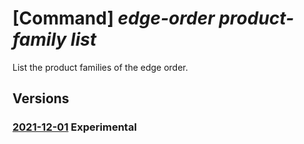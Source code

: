# [Command] _edge-order product-family list_

List the product families of the edge order.

## Versions

### [2021-12-01](/Resources/mgmt-plane/L3N1YnNjcmlwdGlvbnMve30vcHJvdmlkZXJzL21pY3Jvc29mdC5lZGdlb3JkZXIvbGlzdHByb2R1Y3RmYW1pbGllcw==/2021-12-01.xml) **Experimental**

<!-- mgmt-plane /subscriptions/{}/providers/microsoft.edgeorder/listproductfamilies 2021-12-01 -->
